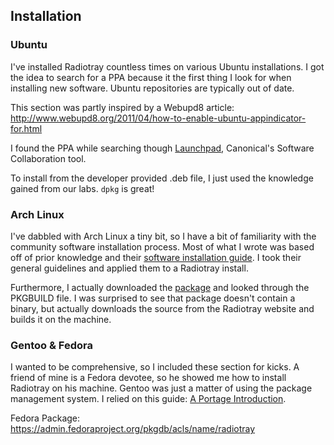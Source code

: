 ## Installation


### Ubuntu
I've installed Radiotray countless times on various Ubuntu installations. I got the idea to search for a PPA because it the first thing I look for when installing new software. Ubuntu repositories are typically out of date.

This section was partly inspired by a Webupd8 article:
<http://www.webupd8.org/2011/04/how-to-enable-ubuntu-appindicator-for.html>

I found the PPA while searching though [Launchpad](http://launchpad.net), Canonical's Software Collaboration tool.

To install from the developer provided .deb file, I just used the knowledge gained from our labs. `dpkg` is great!


### Arch Linux
I've dabbled with Arch Linux a tiny bit, so I have a bit of familiarity with the community software installation process. Most of what I wrote was based off of prior knowledge and their [software installation guide](https://wiki.archlinux.org/index.php/AUR_User_Guidelines). I took their general guidelines and applied them to a Radiotray install.

Furthermore, I actually downloaded the [package](https://aur.archlinux.org/packages/radiotray/) and looked through the PKGBUILD file. I was surprised to see that package doesn't contain a binary, but actually downloads the source from the Radiotray website and builds it on the machine.

### Gentoo & Fedora

I wanted to be comprehensive, so I included these section for kicks. A friend of mine is a Fedora devotee, so he showed me how to install Radiotray on his machine. Gentoo was just a matter of using the package management system. I relied on this guide: [A Portage Introduction](http://www.gentoo.org/doc/en/handbook/handbook-x86.xml?part=2&chap=1).

Fedora Package:
  <https://admin.fedoraproject.org/pkgdb/acls/name/radiotray>

Portage Package
  <http://gentoo-portage.com/media-radio/radiotray>
